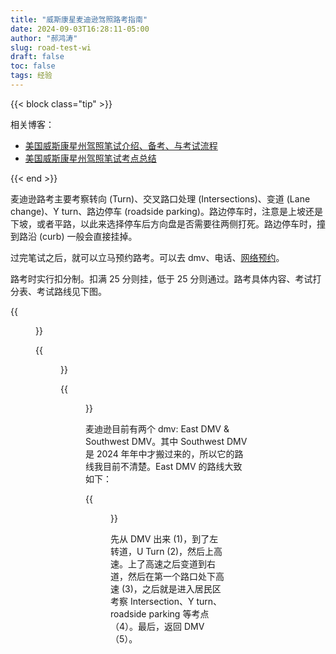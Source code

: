 ```yaml
---
title: "威斯康星麦迪逊驾照路考指南"
date: 2024-09-03T16:28:11-05:00
author: "郝鸿涛"
slug: road-test-wi
draft: false
toc: false
tags: 经验
---
```

{{< block class="tip" >}}

相关博客：

- [美国威斯康星州驾照笔试介绍、备考、与考试流程](/cn/2021/09/12/wi-permit/)
- [美国威斯康星州驾照笔试考点总结](/cn/2021/09/11/driving-knowledge-wi/)

{{< end >}}

麦迪逊路考主要考察转向 (Turn)、交叉路口处理 (Intersections)、变道 (Lane change)、Y turn、路边停车 (roadside parking)。路边停车时，注意是上坡还是下坡，或者平路，以此来选择停车后方向盘是否需要往两侧打死。路边停车时，撞到路沿 (curb) 一般会直接挂掉。

过完笔试之后，就可以立马预约路考。可以去 dmv、电话、[网络预约](https://wisconsindot.gov/Pages/online-srvcs/sch-road-test/schedule.aspx)。

路考时实行扣分制。扣满 25 分则挂，低于 25 分则通过。路考具体内容、考试打分表、考试路线见下图。

{{<figure src="/media/cnblog/driving/test_guide_01.png" title="路考知识点" width="550" >}}

{{<figure src="/media/cnblog/driving/test_guide_02.png" title="路考知识点" width="550" >}}

{{<figure src="/media/cnblog/driving/road_test_ratings.png" title="路考打分表" width="550" >}}

麦迪逊目前有两个 dmv: East DMV & Southwest DMV。其中 Southwest DMV 是 2024 年年中才搬过来的，所以它的路线我目前不清楚。East DMV 的路线大致如下：

{{<figure src="/media/cnblog/driving/road_test_route.png" title="路考路线" width="550" >}}

先从 DMV 出来 (1)，到了左转道，U Turn (2)，然后上高速。上了高速之后变道到右道，然后在第一个路口处下高速 (3)，之后就是进入居民区考察 Intersection、Y turn、roadside parking 等考点 （4）。最后，返回 DMV（5）。


